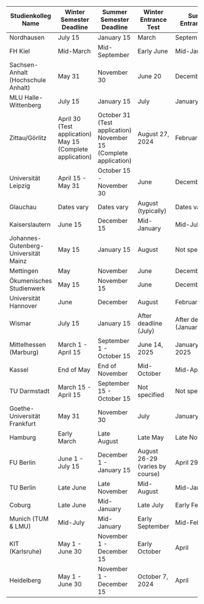| Studienkolleg Name | Winter Semester Deadline | Summer Semester Deadline | Winter Entrance Test | Summer Entrance Test |
|-------------------|-------------------------|------------------------|-------------------|-------------------|
| Nordhausen | July 15 | January 15 | March | September |
| FH Kiel | Mid-March | Mid-September | Early June | Mid-January |
| Sachsen-Anhalt (Hochschule Anhalt) | May 31 | November 30 | June 20 | December 20 |
| MLU Halle-Wittenberg | July 15 | January 15 | July | January/February |
| Zittau/Görlitz | April 30 (Test application)<br>May 15 (Complete application) | October 31 (Test application)<br>November 15 (Complete application) | August 27, 2024 | February 6, 2024 |
| Universität Leipzig | April 15 - May 31 | October 15 - November 30 | June | December |
| Glauchau | Dates vary | Dates vary | August (typically) | Dates vary |
| Kaiserslautern | June 15 | December 15 | Mid-January | Mid-July |
| Johannes-Gutenberg-Universität Mainz | May 15 | January 15 | August | Not specified |
| Mettingen | May | November | June | December |
| Ökumenisches Studienwerk | May 15 | November 15 | June | December |
| Universität Hannover | June | December | August | February |
| Wismar | July 15 | January 15 | After deadline (July) | After deadline (January) |
| Mittelhessen (Marburg) | March 1 - April 15 | September 1 - October 15 | June 14, 2025 | January 18, 2025 |
| Kassel | End of May | End of November | Mid-October | Mid-April |
| TU Darmstadt | March 15 - April 15 | September 15 - October 15 | Not specified | Not specified |
| Goethe-Universität Frankfurt | May 31 | November 30 | July | January |
| Hamburg | Early March | Late August | Late May | Late November |
| FU Berlin | June 1 - July 15 | December 1 - January 15 | August 26-29 (varies by course) | April 29 |
| TU Berlin | Late June | Late November | Mid-August | Mid-January |
| Coburg | Late June | Mid-January | Late July | Early February |
| Munich (TUM & LMU) | Mid-July | Mid-January | Early September | Mid-February |
| KIT (Karlsruhe) | May 1 - June 30 | November 1 - December 15 | Early October | April |
| Heidelberg | May 1 - June 30 | November 1 - December 15 | October 7, 2024 | April |
